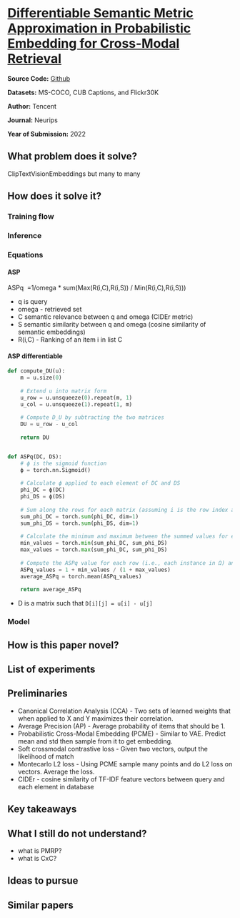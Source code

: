 # [Differentiable Semantic Metric Approximation in Probabilistic Embedding for Cross-Modal Retrieval](https://proceedings.neurips.cc/paper_files/paper/2022/file/4e786a87e7ae249de2b1aeaf5d8fde82-Paper-Conference.pdf)

**Source Code:** [Github](https://github.com/VL-Group/2022-NeurIPS-DAA)

**Datasets:** MS-COCO, CUB Captions, and Flickr30K

**Author:** Tencent

**Journal:** Neurips

**Year of Submission:** 2022

## What problem does it solve?

ClipTextVisionEmbeddings but many to many

## How does it solve it?

### Training flow

### Inference

### Equations

#### ASP

ASPq ​ =1/omega * sum(​Max(R(i,C),R(i,S)) / Min(R(i,C),R(i,S))​)

- q is query
- omega - retrieved set
- C semantic relevance between q and omega (CIDEr metric)
- S semantic similarity between q and omega (cosine similarity of semantic embeddings)
- R(i,C) - Ranking of an item i in list C

#### ASP differentiable

```python
def compute_DU(u):
    m = u.size(0)
    
    # Extend u into matrix form
    u_row = u.unsqueeze(0).repeat(m, 1)
    u_col = u.unsqueeze(1).repeat(1, m)
    
    # Compute D_U by subtracting the two matrices
    DU = u_row - u_col
    
    return DU


def ASPq(DC, DS):
    # ϕ is the sigmoid function
    ϕ = torch.nn.Sigmoid()
    
    # Calculate ϕ applied to each element of DC and DS
    phi_DC = ϕ(DC)
    phi_DS = ϕ(DS)
    
    # Sum along the rows for each matrix (assuming i is the row index and j is the column index)
    sum_phi_DC = torch.sum(phi_DC, dim=1)
    sum_phi_DS = torch.sum(phi_DS, dim=1)
    
    # Calculate the minimum and maximum between the summed values for each row
    min_values = torch.min(sum_phi_DC, sum_phi_DS)
    max_values = torch.max(sum_phi_DC, sum_phi_DS)
    
    # Compute the ASPq value for each row (i.e., each instance in Ω) and then average
    ASPq_values = 1 + min_values / (1 + max_values)
    average_ASPq = torch.mean(ASPq_values)
    
    return average_ASPq
```

- D is a matrix such that `D[i][j] = u[i] - u[j]`

### Model

## How is this paper novel?

## List of experiments

## Preliminaries

- Canonical Correlation Analysis (CCA) - Two sets of learned weights that when applied to X and Y maximizes their correlation.
- Average Precision (AP) - Average probability of items that should be 1.
- Probabilistic Cross-Modal Embedding (PCME) - Similar to VAE. Predict mean and std then sample from it to get embedding.
- Soft crossmodal contrastive loss - Given two vectors, output the likelihood of match
- Montecarlo L2 loss - Using PCME sample many points and do L2 loss on vectors. Average the loss.
- CIDEr - cosine similarity of TF-IDF feature vectors between query and each element in database

## Key takeaways

## What I still do not understand?

- what is PMRP?
- what is CxC?

## Ideas to pursue

## Similar papers
